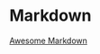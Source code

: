 # Markdown

[Awesome Markdown](https://github.com/mundimark/awesome-markdown?tab=readme-ov-file#markdown-documentation)
